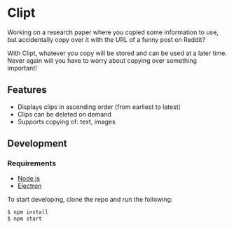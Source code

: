 # Clipt

Working on a research paper where you copied some information to use, but
accidentally copy over it with the URL of a funny post on Reddit?

With Clipt, whatever you copy will be stored and can be used at a later
time. Never again will you have to worry about copying over something
important!

## Features
- Displays clips in ascending order (from earliest to latest)
- Clips can be deleted on demand
- Supports copying of: text, images

## Development

### Requirements
- [Node.js](https://goo.gl/QXkkAl)
- [Electron](https://goo.gl/3gzXUm)

To start developing, clone the repo and run the following:

```bash
$ npm install
$ npm start
```